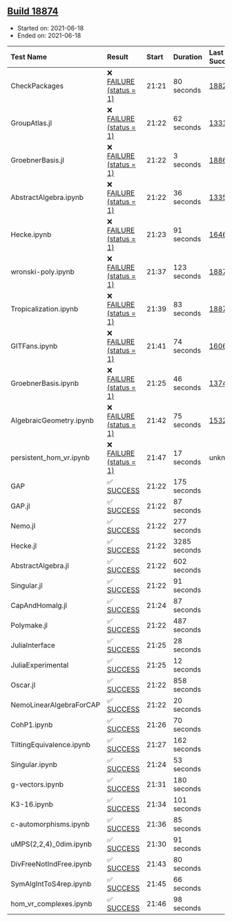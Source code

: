 ## [Build 18874](https://oscarci.mathematik.uni-kl.de/job/oscar/18874/)

* Started on: 2021-06-18
* Ended on: 2021-06-18

| Test Name    | Result | Start | Duration | Last Success | First Failure |
|:-------------|:-------|:------|:---------|:-------------|:--------------|
| CheckPackages | ❌ [FAILURE (status = 1)](https://oscarci.mathematik.uni-kl.de/job/oscar/18874/artifact/logs/build-18874/CheckPackages.log) | 21:21 | 80 seconds | [18822](https://oscarci.mathematik.uni-kl.de/job/oscar/18822/) | [18823](https://oscarci.mathematik.uni-kl.de/job/oscar/18823/) |
| GroupAtlas.jl | ❌ [FAILURE (status = 1)](https://oscarci.mathematik.uni-kl.de/job/oscar/18874/artifact/logs/build-18874/GroupAtlas.jl.log) | 21:22 | 62 seconds | [13311](https://oscarci.mathematik.uni-kl.de/job/oscar/13311/) | [13312](https://oscarci.mathematik.uni-kl.de/job/oscar/13312/) |
| GroebnerBasis.jl | ❌ [FAILURE (status = 1)](https://oscarci.mathematik.uni-kl.de/job/oscar/18874/artifact/logs/build-18874/GroebnerBasis.jl.log) | 21:22 | 3 seconds | [18864](https://oscarci.mathematik.uni-kl.de/job/oscar/18864/) | [18865](https://oscarci.mathematik.uni-kl.de/job/oscar/18865/) |
| AbstractAlgebra.ipynb | ❌ [FAILURE (status = 1)](https://oscarci.mathematik.uni-kl.de/job/oscar/18874/artifact/logs/build-18874/AbstractAlgebra.ipynb.log) | 21:22 | 36 seconds | [13355](https://oscarci.mathematik.uni-kl.de/job/oscar/13355/) | [13356](https://oscarci.mathematik.uni-kl.de/job/oscar/13356/) |
| Hecke.ipynb | ❌ [FAILURE (status = 1)](https://oscarci.mathematik.uni-kl.de/job/oscar/18874/artifact/logs/build-18874/Hecke.ipynb.log) | 21:23 | 91 seconds | [16463](https://oscarci.mathematik.uni-kl.de/job/oscar/16463/) | [16464](https://oscarci.mathematik.uni-kl.de/job/oscar/16464/) |
| wronski-poly.ipynb | ❌ [FAILURE (status = 1)](https://oscarci.mathematik.uni-kl.de/job/oscar/18874/artifact/logs/build-18874/wronski-poly.ipynb.log) | 21:37 | 123 seconds | [18873](https://oscarci.mathematik.uni-kl.de/job/oscar/18873/) | [18874](https://oscarci.mathematik.uni-kl.de/job/oscar/18874/) |
| Tropicalization.ipynb | ❌ [FAILURE (status = 1)](https://oscarci.mathematik.uni-kl.de/job/oscar/18874/artifact/logs/build-18874/Tropicalization.ipynb.log) | 21:39 | 83 seconds | [18873](https://oscarci.mathematik.uni-kl.de/job/oscar/18873/) | [18874](https://oscarci.mathematik.uni-kl.de/job/oscar/18874/) |
| GITFans.ipynb | ❌ [FAILURE (status = 1)](https://oscarci.mathematik.uni-kl.de/job/oscar/18874/artifact/logs/build-18874/GITFans.ipynb.log) | 21:41 | 74 seconds | [16068](https://oscarci.mathematik.uni-kl.de/job/oscar/16068/) | [16069](https://oscarci.mathematik.uni-kl.de/job/oscar/16069/) |
| GroebnerBasis.ipynb | ❌ [FAILURE (status = 1)](https://oscarci.mathematik.uni-kl.de/job/oscar/18874/artifact/logs/build-18874/GroebnerBasis.ipynb.log) | 21:25 | 46 seconds | [13748](https://oscarci.mathematik.uni-kl.de/job/oscar/13748/) | [13749](https://oscarci.mathematik.uni-kl.de/job/oscar/13749/) |
| AlgebraicGeometry.ipynb | ❌ [FAILURE (status = 1)](https://oscarci.mathematik.uni-kl.de/job/oscar/18874/artifact/logs/build-18874/AlgebraicGeometry.ipynb.log) | 21:42 | 75 seconds | [15322](https://oscarci.mathematik.uni-kl.de/job/oscar/15322/) | [15323](https://oscarci.mathematik.uni-kl.de/job/oscar/15323/) |
| persistent_hom_vr.ipynb | ❌ [FAILURE (status = 1)](https://oscarci.mathematik.uni-kl.de/job/oscar/18874/artifact/logs/build-18874/persistent_hom_vr.ipynb.log) | 21:47 | 17 seconds | unknown | unknown |
| GAP | ✅ [SUCCESS](https://oscarci.mathematik.uni-kl.de/job/oscar/18874/artifact/logs/build-18874/GAP.log) | 21:22 | 175 seconds |  |  |
| GAP.jl | ✅ [SUCCESS](https://oscarci.mathematik.uni-kl.de/job/oscar/18874/artifact/logs/build-18874/GAP.jl.log) | 21:22 | 87 seconds |  |  |
| Nemo.jl | ✅ [SUCCESS](https://oscarci.mathematik.uni-kl.de/job/oscar/18874/artifact/logs/build-18874/Nemo.jl.log) | 21:22 | 277 seconds |  |  |
| Hecke.jl | ✅ [SUCCESS](https://oscarci.mathematik.uni-kl.de/job/oscar/18874/artifact/logs/build-18874/Hecke.jl.log) | 21:22 | 3285 seconds |  |  |
| AbstractAlgebra.jl | ✅ [SUCCESS](https://oscarci.mathematik.uni-kl.de/job/oscar/18874/artifact/logs/build-18874/AbstractAlgebra.jl.log) | 21:22 | 602 seconds |  |  |
| Singular.jl | ✅ [SUCCESS](https://oscarci.mathematik.uni-kl.de/job/oscar/18874/artifact/logs/build-18874/Singular.jl.log) | 21:22 | 91 seconds |  |  |
| CapAndHomalg.jl | ✅ [SUCCESS](https://oscarci.mathematik.uni-kl.de/job/oscar/18874/artifact/logs/build-18874/CapAndHomalg.jl.log) | 21:24 | 87 seconds |  |  |
| Polymake.jl | ✅ [SUCCESS](https://oscarci.mathematik.uni-kl.de/job/oscar/18874/artifact/logs/build-18874/Polymake.jl.log) | 21:22 | 487 seconds |  |  |
| JuliaInterface | ✅ [SUCCESS](https://oscarci.mathematik.uni-kl.de/job/oscar/18874/artifact/logs/build-18874/JuliaInterface.log) | 21:25 | 28 seconds |  |  |
| JuliaExperimental | ✅ [SUCCESS](https://oscarci.mathematik.uni-kl.de/job/oscar/18874/artifact/logs/build-18874/JuliaExperimental.log) | 21:25 | 12 seconds |  |  |
| Oscar.jl | ✅ [SUCCESS](https://oscarci.mathematik.uni-kl.de/job/oscar/18874/artifact/logs/build-18874/Oscar.jl.log) | 21:22 | 858 seconds |  |  |
| NemoLinearAlgebraForCAP | ✅ [SUCCESS](https://oscarci.mathematik.uni-kl.de/job/oscar/18874/artifact/logs/build-18874/NemoLinearAlgebraForCAP.log) | 21:22 | 20 seconds |  |  |
| CohP1.ipynb | ✅ [SUCCESS](https://oscarci.mathematik.uni-kl.de/job/oscar/18874/artifact/logs/build-18874/CohP1.ipynb.log) | 21:26 | 70 seconds |  |  |
| TiltingEquivalence.ipynb | ✅ [SUCCESS](https://oscarci.mathematik.uni-kl.de/job/oscar/18874/artifact/logs/build-18874/TiltingEquivalence.ipynb.log) | 21:27 | 162 seconds |  |  |
| Singular.ipynb | ✅ [SUCCESS](https://oscarci.mathematik.uni-kl.de/job/oscar/18874/artifact/logs/build-18874/Singular.ipynb.log) | 21:24 | 53 seconds |  |  |
| g-vectors.ipynb | ✅ [SUCCESS](https://oscarci.mathematik.uni-kl.de/job/oscar/18874/artifact/logs/build-18874/g-vectors.ipynb.log) | 21:31 | 180 seconds |  |  |
| K3-16.ipynb | ✅ [SUCCESS](https://oscarci.mathematik.uni-kl.de/job/oscar/18874/artifact/logs/build-18874/K3-16.ipynb.log) | 21:34 | 101 seconds |  |  |
| c-automorphisms.ipynb | ✅ [SUCCESS](https://oscarci.mathematik.uni-kl.de/job/oscar/18874/artifact/logs/build-18874/c-automorphisms.ipynb.log) | 21:36 | 85 seconds |  |  |
| uMPS(2,2,4)_0dim.ipynb | ✅ [SUCCESS](https://oscarci.mathematik.uni-kl.de/job/oscar/18874/artifact/logs/build-18874/uMPS-2-2-4-_0dim.ipynb.log) | 21:30 | 91 seconds |  |  |
| DivFreeNotIndFree.ipynb | ✅ [SUCCESS](https://oscarci.mathematik.uni-kl.de/job/oscar/18874/artifact/logs/build-18874/DivFreeNotIndFree.ipynb.log) | 21:43 | 80 seconds |  |  |
| SymAlgIntToS4rep.ipynb | ✅ [SUCCESS](https://oscarci.mathematik.uni-kl.de/job/oscar/18874/artifact/logs/build-18874/SymAlgIntToS4rep.ipynb.log) | 21:45 | 66 seconds |  |  |
| hom_vr_complexes.ipynb | ✅ [SUCCESS](https://oscarci.mathematik.uni-kl.de/job/oscar/18874/artifact/logs/build-18874/hom_vr_complexes.ipynb.log) | 21:46 | 98 seconds |  |  |
